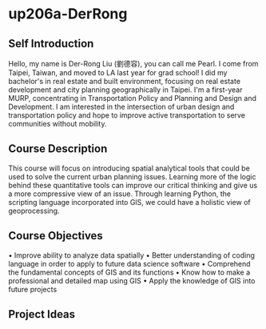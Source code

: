 # up206a-DerRong
## Self Introduction
Hello, my name is Der-Rong Liu (劉德容), you can call me Pearl. I come from Taipei, Taiwan, and moved to LA last year for grad school! I did my bachelor's in real estate and built environment, focusing on real estate development and city planning geographically in Taipei. I'm a first-year MURP, concentrating in Transportation Policy and Planning and Design and Development. I am interested in the intersection of urban design and transportation policy and hope to improve active transportation to serve communities without mobility.

## Course Description
This course will focus on introducing spatial analytical tools that could be used to solve the current urban planning issues. Learning more of the logic behind these quantitative tools can improve our critical thinking and give us a more compressive view of an issue. Through learning Python, the scripting language incorporated into GIS, we could have a holistic view of geoprocessing.

## Course Objectives
•	Improve ability to analyze data spatially
•	Better understanding of coding language in order to apply to future data science software
•	Comprehend the fundamental concepts of GIS and its functions
•	Know how to make a professional and detailed map using GIS
•	Apply the knowledge of GIS into future projects

## Project Ideas
